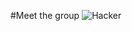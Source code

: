 #Meet the group
![Hacker](https://user-images.githubusercontent.com/90582557/133009385-7573d4ad-741c-4421-aa53-99a05784645f.jpg)
